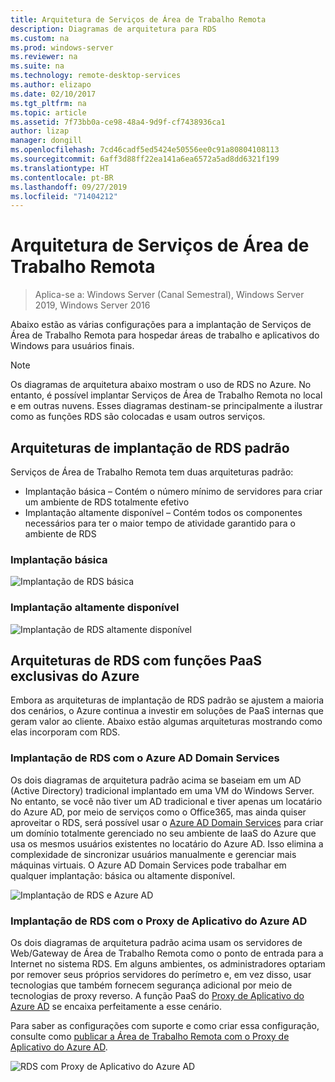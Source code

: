 ```yaml
---
title: Arquitetura de Serviços de Área de Trabalho Remota
description: Diagramas de arquitetura para RDS
ms.custom: na
ms.prod: windows-server
ms.reviewer: na
ms.suite: na
ms.technology: remote-desktop-services
ms.author: elizapo
ms.date: 02/10/2017
ms.tgt_pltfrm: na
ms.topic: article
ms.assetid: 7f73bb0a-ce98-48a4-9d9f-cf7438936ca1
author: lizap
manager: dongill
ms.openlocfilehash: 7cd46cadf5ed5424e50556ee0c91a80804108113
ms.sourcegitcommit: 6aff3d88ff22ea141a6ea6572a5ad8dd6321f199
ms.translationtype: HT
ms.contentlocale: pt-BR
ms.lasthandoff: 09/27/2019
ms.locfileid: "71404212"
---
```

# <a name="remote-desktop-services-architecture"></a>Arquitetura de Serviços de Área de Trabalho Remota

>Aplica-se a: Windows Server (Canal Semestral), Windows Server 2019, Windows Server 2016

Abaixo estão as várias configurações para a implantação de Serviços de Área de Trabalho Remota para hospedar áreas de trabalho e aplicativos do Windows para usuários finais.

>[!NOTE]
> Os diagramas de arquitetura abaixo mostram o uso de RDS no Azure. No entanto, é possível implantar Serviços de Área de Trabalho Remota no local e em outras nuvens. Esses diagramas destinam-se principalmente a ilustrar como as funções RDS são colocadas e usam outros serviços.

## <a name="standard-rds-deployment-architectures"></a>Arquiteturas de implantação de RDS padrão

Serviços de Área de Trabalho Remota tem duas arquiteturas padrão:
-   Implantação básica – Contém o número mínimo de servidores para criar um ambiente de RDS totalmente efetivo
-   Implantação altamente disponível – Contém todos os componentes necessários para ter o maior tempo de atividade garantido para o ambiente de RDS

### <a name="basic-deployment"></a>Implantação básica

![Implantação de RDS básica](./media/basic-rds.png)

### <a name="highly-available-deployment"></a>Implantação altamente disponível

![Implantação de RDS altamente disponível](./media/ha-rds.png)

## <a name="rds-architectures-with-unique-azure-paas-roles"></a>Arquiteturas de RDS com funções PaaS exclusivas do Azure

Embora as arquiteturas de implantação de RDS padrão se ajustem a maioria dos cenários, o Azure continua a investir em soluções de PaaS internas que geram valor ao cliente. Abaixo estão algumas arquiteturas mostrando como elas incorporam com RDS.

### <a name="rds-deployment-with-azure-ad-domain-services"></a>Implantação de RDS com o Azure AD Domain Services

Os dois diagramas de arquitetura padrão acima se baseiam em um AD (Active Directory) tradicional implantado em uma VM do Windows Server. No entanto, se você não tiver um AD tradicional e tiver apenas um locatário do Azure AD, por meio de serviços como o Office365, mas ainda quiser aproveitar o RDS, será possível usar o [Azure AD Domain Services](https://docs.microsoft.com/azure/active-directory-domain-services/active-directory-ds-overview) para criar um domínio totalmente gerenciado no seu ambiente de IaaS do Azure que usa os mesmos usuários existentes no locatário do Azure AD. Isso elimina a complexidade de sincronizar usuários manualmente e gerenciar mais máquinas virtuais. O Azure AD Domain Services pode trabalhar em qualquer implantação: básica ou altamente disponível.

![Implantação de RDS e Azure AD](./media/aadds-rds.png)

### <a name="rds-deployment-with-azure-ad-application-proxy"></a>Implantação de RDS com o Proxy de Aplicativo do Azure AD

Os dois diagramas de arquitetura padrão acima usam os servidores de Web/Gateway de Área de Trabalho Remota como o ponto de entrada para a Internet no sistema RDS. Em alguns ambientes, os administradores optariam por remover seus próprios servidores do perímetro e, em vez disso, usar tecnologias que também fornecem segurança adicional por meio de tecnologias de proxy reverso. A função PaaS do [Proxy de Aplicativo do Azure AD](https://docs.microsoft.com/azure/active-directory/active-directory-application-proxy-get-started) se encaixa perfeitamente a esse cenário.

Para saber as configurações com suporte e como criar essa configuração, consulte como [publicar a Área de Trabalho Remota com o Proxy de Aplicativo do Azure AD](/azure/active-directory/application-proxy-publish-remote-desktop).

![RDS com Proxy de Aplicativo do Azure AD](./media/aadappproxy-rds.png)
